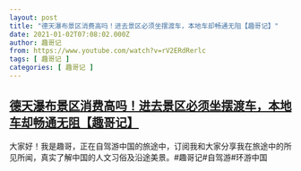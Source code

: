 ```yaml
---
layout: post
title: "德天瀑布景区消费高吗！进去景区必须坐摆渡车，本地车却畅通无阻【趣哥记】"
date: 2021-01-02T07:08:02.000Z
author: 趣哥记
from: https://www.youtube.com/watch?v=rV2ERdRerlc
tags: [ 趣哥记 ]
categories: [ 趣哥记 ]
---
```

<!--1609571282000-->
[德天瀑布景区消费高吗！进去景区必须坐摆渡车，本地车却畅通无阻【趣哥记】](https://www.youtube.com/watch?v=rV2ERdRerlc)
------

<div>
大家好！我是趣哥，正在自驾游中国的旅途中，订阅我和大家分享我在旅途中的所见所闻，真实了解中国的人文习俗及沿途美景。#趣哥记#自驾游#环游中国
</div>
